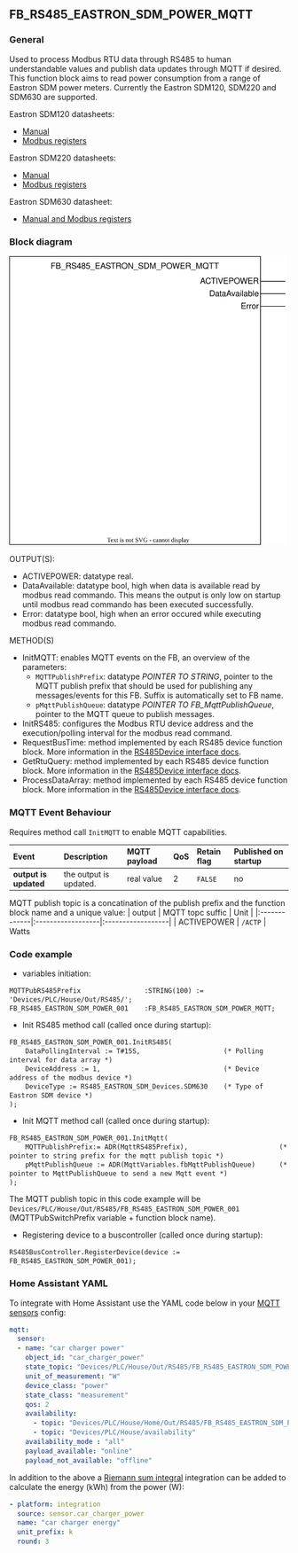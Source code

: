 ## FB_RS485_EASTRON_SDM_POWER_MQTT

### __General__
Used to process Modbus RTU data through RS485 to human understandable values and publish data updates through MQTT if desired.
This function block aims to read power consumption from a range of Eastron SDM power meters. Currently the Eastron SDM120, SDM220 and SDM630 are supported.

Eastron SDM120 datasheets:
- [Manual](../RS485/datasheets/SDM120_Manual.pdf)
- [Modbus registers](../RS485/datasheets/SDM120_Modbus_Registers.pdf)

Eastron SDM220 datasheets:
- [Manual](../RS485/datasheets/SDM220_Manual.pdf)
- [Modbus registers](../RS485/datasheets/SDM220_Modbus_Registers.pdf)

Eastron SDM630 datasheet:
- [Manual and Modbus registers](../RS485/datasheets/SDM630-Modbus-V2.pdf)

### __Block diagram__

<img src="../_img/FB_RS485_EASTRON_SDM_POWER_MQTT.svg" width="500">

OUTPUT(S):
- ACTIVEPOWER: datatype real.
- DataAvailable: datatype bool, high when data is available read by modbus read commando. This means the output is only low on startup until modbus read commando has been executed successfully.
- Error: datatype bool, high when an error occured while executing modbus read commando.

METHOD(S)
- InitMQTT: enables MQTT events on the FB, an overview of the parameters:
    - `MQTTPublishPrefix`: datatype *POINTER TO STRING*, pointer to the MQTT publish prefix that should be used for publishing any messages/events for this FB. Suffix is automatically set to FB name.  
    - `pMqttPublishQueue`: datatype *POINTER TO FB_MqttPublishQueue*, pointer to the MQTT queue to publish messages.    
- InitRS485: configures the Modbus RTU device address and the execution/polling interval for the modbus read command.
- RequestBusTime: method implemented by each RS485 device function block. More information in the [RS485Device interface docs](../RS485/RS485Device_Interface.md).
- GetRtuQuery: method implemented by each RS485 device function block. More information in the [RS485Device interface docs](../RS485/RS485Device_Interface.md).
- ProcessDataArray: method implemented by each RS485 device function block. More information in the [RS485Device interface docs](../RS485/RS485Device_Interface.md).

### __MQTT Event Behaviour__
Requires method call `InitMQTT` to enable MQTT capabilities.

| Event | Description | MQTT payload | QoS | Retain flag | Published on startup |
|:-------------|:------------------|:------------------|:------------------|:--------------------------|:--------------------------|
| **output is updated**   | the output is updated. | real value | 2 | `FALSE` | no

MQTT publish topic is a concatination of the publish prefix and the function block name and a unique value: 
| output       | MQTT topc suffic | Unit         | 
|:-------------|:------------------|:------------------|
| ACTIVEPOWER |  `/ACTP` | Watts

### __Code example__

- variables initiation:
```
MQTTPubRS485Prefix                :STRING(100) := 'Devices/PLC/House/Out/RS485/';
FB_RS485_EASTRON_SDM_POWER_001    :FB_RS485_EASTRON_SDM_POWER_MQTT;
```

- Init RS485 method call (called once during startup):
```
FB_RS485_EASTRON_SDM_POWER_001.InitRS485(
	DataPollingInterval := T#15S,                     (* Polling interval for data array *)			
	DeviceAddress := 1,                               (* Device address of the modbus device *)
	DeviceType := RS485_EASTRON_SDM_Devices.SDM630    (* Type of Eastron SDM device *)
);
```

- Init MQTT method call (called once during startup):
```
FB_RS485_EASTRON_SDM_POWER_001.InitMqtt(
	MQTTPublishPrefix:= ADR(MqttRS485Prefix),                       (* pointer to string prefix for the mqtt publish topic *)
	pMqttPublishQueue := ADR(MqttVariables.fbMqttPublishQueue)      (* pointer to MqttPublishQueue to send a new Mqtt event *)
);

```
The MQTT publish topic in this code example will be `Devices/PLC/House/Out/RS485/FB_RS485_EASTRON_SDM_POWER_001` (MQTTPubSwitchPrefix variable + function block name).

- Registering device to a buscontroller (called once during startup):
```
RS485BusController.RegisterDevice(device := FB_RS485_EASTRON_SDM_POWER_001);
```

### __Home Assistant YAML__
To integrate with Home Assistant use the YAML code below in your [MQTT sensors](https://www.home-assistant.io/components/sensor.mqtt/) config:

```YAML
mqtt:
  sensor:
  - name: "car charger power"
    object_id: "car_charger_power"
    state_topic: "Devices/PLC/House/Out/RS485/FB_RS485_EASTRON_SDM_POWER_001/ACTP"
    unit_of_measurement: "W"
    device_class: "power"
    state_class: "measurement"
    qos: 2
    availability:
      - topic: "Devices/PLC/House/Home/Out/RS485/FB_RS485_EASTRON_SDM_POWER_001/availability"
      - topic: "Devices/PLC/House/availability"
    availability_mode : "all"
    payload_available: "online"
    payload_not_available: "offline"
```

In addition to the above a [Riemann sum integral](https://www.home-assistant.io/integrations/integration/) integration can be added to calculate the energy (kWh) from the power (W):
```YAML
- platform: integration
  source: sensor.car_charger_power
  name: "car charger energy"
  unit_prefix: k
  round: 3
```
